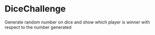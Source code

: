 # DiceChallenge
Generate random number on dice and show which player is winner with respect to the number generated
